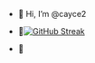 - 👋 Hi, I’m @cayce2
- 👀[![GitHub Streak](https://github-readme-streak-stats.herokuapp.com/?user=cayce2)](https://git.io/streak-stats)

- 🌱

